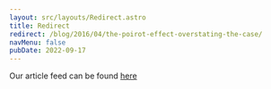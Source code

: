 ```yaml
---
layout: src/layouts/Redirect.astro
title: Redirect
redirect: /blog/2016/04/the-poirot-effect-overstating-the-case/
navMenu: false
pubDate: 2022-09-17
---
```

<div>
Our article feed can be found <a href="/blog/2016/04/the-poirot-effect-overstating-the-case/">here</a>
</div>
